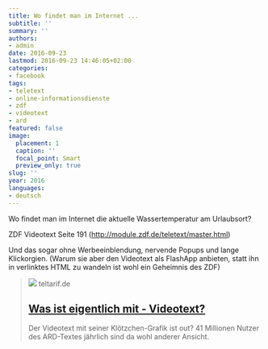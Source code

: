 ```yaml
---
title: Wo findet man im Internet ...
subtitle: ''
summary: ''
authors:
- admin
date: 2016-09-23
lastmod: 2016-09-23 14:46:05+02:00
categories:
- facebook
tags:
- teletext
- online-informationsdienste
- zdf
- videotext
- ard
featured: false
image:
  placement: 1
  caption: ''
  focal_point: Smart
  preview_only: true
slug: ''
year: 2016
languages:
- deutsch
---
```


Wo findet man im Internet die aktuelle Wassertemperatur am Urlaubsort? 

ZDF Videotext Seite 191 (http://module.zdf.de/teletext/master.html)

Und das sogar ohne Werbeeinblendung, nervende Popups und lange Klickorgien. 
(Warum sie aber den Videotext als FlashApp anbieten, statt ihn in verlinktes HTML zu wandeln ist wohl ein Geheimnis des ZDF)
> [![](https://www.teltarif.de/img/arch/2016/kw02/was-ist-mit-videotext-1ab.jpg)](http://www.teltarif.de/was-ist-mit-videotext/news/62468.html)
> teltarif.de
> ## [Was ist eigentlich mit - Videotext?](http://www.teltarif.de/was-ist-mit-videotext/news/62468.html)
>
>Der Videotext mit seiner Klötzchen-Grafik ist out? 41 Millionen Nutzer des ARD-Textes jährlich sind da wohl anderer Ansicht.